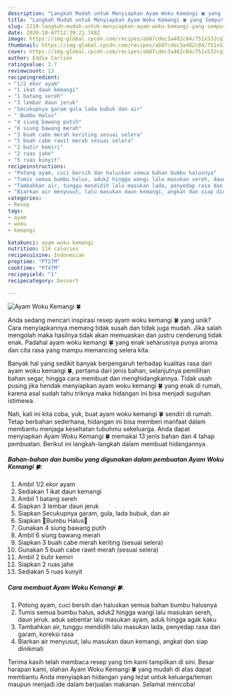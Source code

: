 ```yaml
---
description: "Langkah Mudah untuk Menyiapkan Ayam Woku Kemangi 🍀 yang Sempurna"
title: "Langkah Mudah untuk Menyiapkan Ayam Woku Kemangi 🍀 yang Sempurna"
slug: 2210-langkah-mudah-untuk-menyiapkan-ayam-woku-kemangi-yang-sempurna
date: 2020-10-07T12:39:21.748Z
image: https://img-global.cpcdn.com/recipes/ab87cdec3a482c84/751x532cq70/ayam-woku-kemangi-🍀-foto-resep-utama.jpg
thumbnail: https://img-global.cpcdn.com/recipes/ab87cdec3a482c84/751x532cq70/ayam-woku-kemangi-🍀-foto-resep-utama.jpg
cover: https://img-global.cpcdn.com/recipes/ab87cdec3a482c84/751x532cq70/ayam-woku-kemangi-🍀-foto-resep-utama.jpg
author: Eddie Carlson
ratingvalue: 3.7
reviewcount: 13
recipeingredient:
- "1/2 ekor ayam"
- "1 ikat daun kemangi"
- "1 batang sereh"
- "3 lembar daun jeruk"
- "Secukupnya garam gula lada bubuk dan air"
- " Bumbu Halus"
- "4 siung bawang putih"
- "6 siung bawang merah"
- "3 buah cabe merah keriting sesuai selera"
- "5 buah cabe rawit merah sesuai selera"
- "2 butir kemiri"
- "2 ruas jahe"
- "5 ruas kunyit"
recipeinstructions:
- "Potong ayam, cuci bersih dan haluskan semua bahan bumbu halusnya"
- "Tumis semua bumbu halus, aduk2 hingga wangi lalu masukan sereh, daun jeruk. aduk sebentar lalu masukan ayam, aduk hingga agak kaku"
- "Tambahkan air, tunggu mendidih lalu masukan lada, penyedap rasa dan garam, koreksi rasa"
- "Biarkan air menyusut, lalu masukan daun kemangi, angkat dan siap dinikmati"
categories:
- Resep
tags:
- ayam
- woku
- kemangi

katakunci: ayam woku kemangi 
nutrition: 114 calories
recipecuisine: Indonesian
preptime: "PT27M"
cooktime: "PT47M"
recipeyield: "1"
recipecategory: Dessert

---
```



![Ayam Woku Kemangi 🍀](https://img-global.cpcdn.com/recipes/ab87cdec3a482c84/751x532cq70/ayam-woku-kemangi-🍀-foto-resep-utama.jpg)

Anda sedang mencari inspirasi resep ayam woku kemangi 🍀 yang unik? Cara menyiapkannya memang tidak susah dan tidak juga mudah. Jika salah mengolah maka hasilnya tidak akan memuaskan dan justru cenderung tidak enak. Padahal ayam woku kemangi 🍀 yang enak seharusnya punya aroma dan cita rasa yang mampu memancing selera kita.

Banyak hal yang sedikit banyak berpengaruh terhadap kualitas rasa dari ayam woku kemangi 🍀, pertama dari jenis bahan, selanjutnya pemilihan bahan segar, hingga cara membuat dan menghidangkannya. Tidak usah pusing jika hendak menyiapkan ayam woku kemangi 🍀 yang enak di rumah, karena asal sudah tahu triknya maka hidangan ini bisa menjadi suguhan istimewa.




Nah, kali ini kita coba, yuk, buat ayam woku kemangi 🍀 sendiri di rumah. Tetap berbahan sederhana, hidangan ini bisa memberi manfaat dalam membantu menjaga kesehatan tubuhmu sekeluarga. Anda dapat menyiapkan Ayam Woku Kemangi 🍀 memakai 13 jenis bahan dan 4 tahap pembuatan. Berikut ini langkah-langkah dalam membuat hidangannya.

<!--inarticleads1-->

##### Bahan-bahan dan bumbu yang digunakan dalam pembuatan Ayam Woku Kemangi 🍀:

1. Ambil 1/2 ekor ayam
1. Sediakan 1 ikat daun kemangi
1. Ambil 1 batang sereh
1. Siapkan 3 lembar daun jeruk
1. Siapkan Secukupnya garam, gula, lada bubuk, dan air
1. Siapkan  🥥Bumbu Halus🥥
1. Gunakan 4 siung bawang putih
1. Ambil 6 siung bawang merah
1. Siapkan 3 buah cabe merah keriting (sesuai selera)
1. Gunakan 5 buah cabe rawit merah (sesuai selera)
1. Ambil 2 butir kemiri
1. Siapkan 2 ruas jahe
1. Sediakan 5 ruas kunyit




<!--inarticleads2-->

##### Cara membuat Ayam Woku Kemangi 🍀:

1. Potong ayam, cuci bersih dan haluskan semua bahan bumbu halusnya
1. Tumis semua bumbu halus, aduk2 hingga wangi lalu masukan sereh, daun jeruk. aduk sebentar lalu masukan ayam, aduk hingga agak kaku
1. Tambahkan air, tunggu mendidih lalu masukan lada, penyedap rasa dan garam, koreksi rasa
1. Biarkan air menyusut, lalu masukan daun kemangi, angkat dan siap dinikmati




Terima kasih telah membaca resep yang tim kami tampilkan di sini. Besar harapan kami, olahan Ayam Woku Kemangi 🍀 yang mudah di atas dapat membantu Anda menyiapkan hidangan yang lezat untuk keluarga/teman maupun menjadi ide dalam berjualan makanan. Selamat mencoba!
